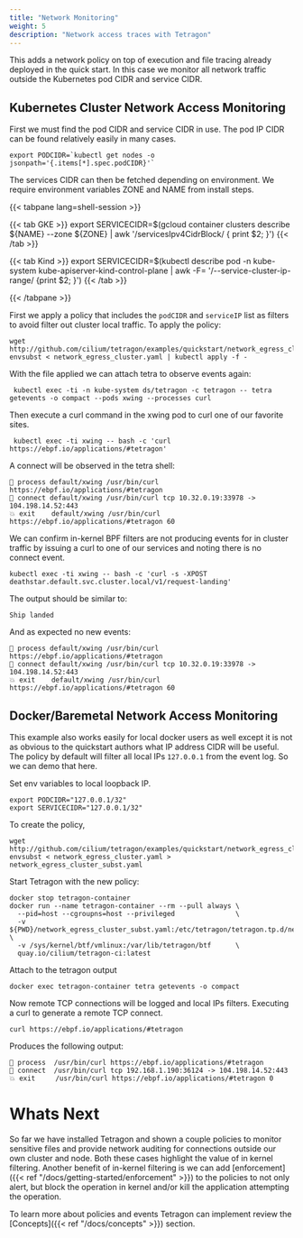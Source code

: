```yaml
---
title: "Network Monitoring"
weight: 5
description: "Network access traces with Tetragon"
---
```


This adds a network policy on top of execution and file tracing already
deployed in the quick start. In this case we monitor all network traffic
outside the Kubernetes pod CIDR and service CIDR.

## Kubernetes Cluster Network Access Monitoring

First we must find the pod CIDR and service CIDR in use. The pod
IP CIDR can be found relatively easily in many cases.

```shell-session
export PODCIDR=`kubectl get nodes -o jsonpath='{.items[*].spec.podCIDR}'`
```

The services CIDR can then be fetched depending on environment. We
require environment variables ZONE and NAME from install steps.

{{< tabpane lang=shell-session >}}

{{< tab GKE >}}
export SERVICECIDR=$(gcloud container clusters describe ${NAME} --zone ${ZONE} | awk '/servicesIpv4CidrBlock/ { print $2; }')
{{< /tab >}}

{{< tab Kind >}}
export SERVICECIDR=$(kubectl describe pod -n kube-system kube-apiserver-kind-control-plane | awk -F= '/--service-cluster-ip-range/ {print $2; }')
{{< /tab >}}

{{< /tabpane >}}

First we apply a policy that includes the `podCIDR` and `serviceIP` list as
filters to avoid filter out cluster local traffic. To apply the policy:

```shell-session
wget http://github.com/cilium/tetragon/examples/quickstart/network_egress_cluster.yaml
envsubst < network_egress_cluster.yaml | kubectl apply -f -
```

With the file applied we can attach tetra to observe events again:

```shell-session
 kubectl exec -ti -n kube-system ds/tetragon -c tetragon -- tetra getevents -o compact --pods xwing --processes curl
```

Then execute a curl command in the xwing pod to curl one of our favorite
sites.

```shell-session
 kubectl exec -ti xwing -- bash -c 'curl https://ebpf.io/applications/#tetragon'
```

A connect will be observed in the tetra shell:

```
🚀 process default/xwing /usr/bin/curl https://ebpf.io/applications/#tetragon
🔌 connect default/xwing /usr/bin/curl tcp 10.32.0.19:33978 -> 104.198.14.52:443
💥 exit    default/xwing /usr/bin/curl https://ebpf.io/applications/#tetragon 60
```

We can confirm in-kernel BPF filters are not producing events for in cluster
traffic by issuing a curl to one of our services and noting there is no connect
event.

```shell-session
kubectl exec -ti xwing -- bash -c 'curl -s -XPOST deathstar.default.svc.cluster.local/v1/request-landing'
```

The output should be similar to:

```
Ship landed
```

And as expected no new events:

```
🚀 process default/xwing /usr/bin/curl https://ebpf.io/applications/#tetragon
🔌 connect default/xwing /usr/bin/curl tcp 10.32.0.19:33978 -> 104.198.14.52:443
💥 exit    default/xwing /usr/bin/curl https://ebpf.io/applications/#tetragon 60
```

## Docker/Baremetal Network Access Monitoring

This example also works easily for local docker users as well except it is not as
obvious to the quickstart authors what IP address CIDR will be useful. The policy
by default will filter all local IPs `127.0.0.1` from the event log. So we can
demo that here.

Set env variables to local loopback IP.
```shell-session
export PODCIDR="127.0.0.1/32"
export SERVICECIDR="127.0.0.1/32"
```

To create the policy,
```shell-session
wget http://github.com/cilium/tetragon/examples/quickstart/network_egress_cluster.yaml
envsubst < network_egress_cluster.yaml > network_egress_cluster_subst.yaml
```

Start Tetragon with the new policy:
```shell-session
docker stop tetragon-container
docker run --name tetragon-container --rm --pull always \
  --pid=host --cgroupns=host --privileged               \
  -v ${PWD}/network_egress_cluster_subst.yaml:/etc/tetragon/tetragon.tp.d/network_egress_cluster_subst.yaml \
  -v /sys/kernel/btf/vmlinux:/var/lib/tetragon/btf      \
  quay.io/cilium/tetragon-ci:latest
```

Attach to the tetragon output
```shell-session
docker exec tetragon-container tetra getevents -o compact
```

Now remote TCP connections will be logged and local IPs filters. Executing a curl
to generate a remote TCP connect.
```shell-session
curl https://ebpf.io/applications/#tetragon
```

Produces the following output:
```
🚀 process  /usr/bin/curl https://ebpf.io/applications/#tetragon
🔌 connect  /usr/bin/curl tcp 192.168.1.190:36124 -> 104.198.14.52:443
💥 exit     /usr/bin/curl https://ebpf.io/applications/#tetragon 0
```

# Whats Next

So far we have installed Tetragon and shown a couple policies to monitor
sensitive files and provide network auditing for connections outside our own
cluster and node. Both these cases highlight the value of in kernel filtering.
Another benefit of in-kernel filtering is we can add
[enforcement]({{< ref "/docs/getting-started/enforcement" >}}) to the policies
to not only alert, but block the operation in kernel and/or kill the
application attempting the operation.

To learn more about policies and events Tetragon can implement review the
[Concepts]({{< ref "/docs/concepts" >}}) section.

